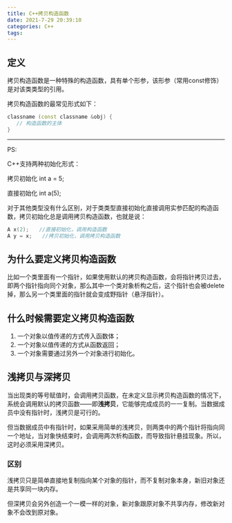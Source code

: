 ```yaml
---
title: C++拷贝构造函数
date: 2021-7-29 20:39:10
categories: C++
tags:
---
```


## 定义

拷贝构造函数是一种特殊的构造函数，具有单个形参，该形参（常用const修饰）是对该类类型的引用。

拷贝构造函数的最常见形式如下：

```c++
classname (const classname &obj) {
   // 构造函数的主体
}
```
---
PS:

C++支持两种初始化形式：

拷贝初始化 int a = 5; 

直接初始化 int a(5);

对于其他类型没有什么区别，对于类类型直接初始化直接调用实参匹配的构造函数，拷贝初始化总是调用拷贝构造函数，也就是说：

```c++
A x(2);　　//直接初始化，调用构造函数
A y = x;　　//拷贝初始化，调用拷贝构造函数
```


## 为什么要定义拷贝构造函数

比如一个类里面有一个指针，如果使用默认的拷贝构造函数，会将指针拷贝过去，即两个指针指向同个对象，那么其中一个类对象析构之后，这个指针也会被delete掉，那么另一个类里面的指针就会变成野指针（悬浮指针）。

## 什么时候需要定义拷贝构造函数

1. 一个对象以值传递的方式传入函数体； 
2. 一个对象以值传递的方式从函数返回； 
3. 一个对象需要通过另外一个对象进行初始化。

## 浅拷贝与深拷贝

当出现类的等号赋值时，会调用拷贝函数，在未定义显示拷贝构造函数的情况下，系统会调用默认的拷贝函数——即**浅拷贝**，它能够完成成员的一一复制。当数据成员中没有指针时，浅拷贝是可行的。

但当数据成员中有指针时，如果采用简单的浅拷贝，则两类中的两个指针将指向同一个地址，当对象快结束时，会调用两次析构函数，而导致指针悬挂现象。所以，这时必须采用深拷贝。

### 区别

浅拷贝只是简单直接地复制指向某个对象的指针，而不复制对象本身，新旧对象还是共享同一块内存。 

但深拷贝会另外创造一个一模一样的对象，新对象跟原对象不共享内存，修改新对象不会改到原对象。